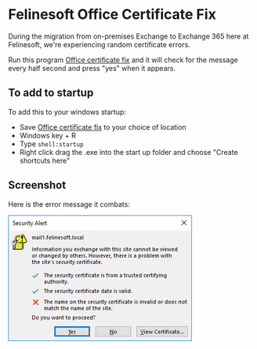# Felinesoft Office Certificate Fix

During the migration from on-premises Exchange to Exchange 365 here at Felinesoft, we're experiencing random certificate errors.

Run this program [Office certificate fix](Office%20certificate%20fix.exe?raw=true) and it will check for the message every half second and press "yes" when it appears.

## To add to startup

To add this to your windows startup:

* Save [Office certificate fix](Office%20certificate%20fix.exe?raw=true) to your choice of location
* Windows key + R
* Type `shell:startup`
* Right click drag the .exe into the start up folder and choose "Create shortcuts here"

## Screenshot

Here is the error message it combats:

![error message](security%20popup.png)
